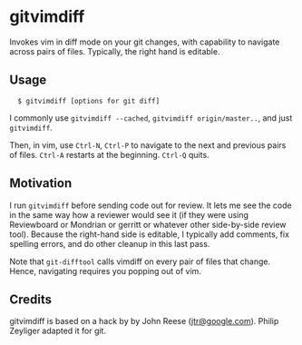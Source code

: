 gitvimdiff
==========
Invokes vim in diff mode on your git changes, with capability
to navigate across pairs of files.  Typically, the right hand
is editable.

Usage
-----

      $ gitvimdiff [options for git diff]

I commonly use `gitvimdiff --cached`, `gitvimdiff origin/master..`, 
and just `gitvimdiff`.

Then, in vim, use `Ctrl-N`, `Ctrl-P` to navigate to the
next and previous pairs of files.  `Ctrl-A` restarts
at the beginning.  `Ctrl-Q` quits.

Motivation
----------
I run `gitvimdiff` before sending code out for review.  It lets
me see the code in the same way how a reviewer would see it (if
they were using Reviewboard or Mondrian or gerritt or whatever other
side-by-side review tool).  Because the right-hand side is editable,
I typically add comments, fix spelling errors, and do other cleanup
in this last pass.

Note that `git-difftool` calls vimdiff on every pair of files that
change.  Hence, navigating requires you popping out of vim.

Credits
-------
gitvimdiff is based on a hack by by John Reese (jtr@google.com).
Philip Zeyliger adapted it for git.
